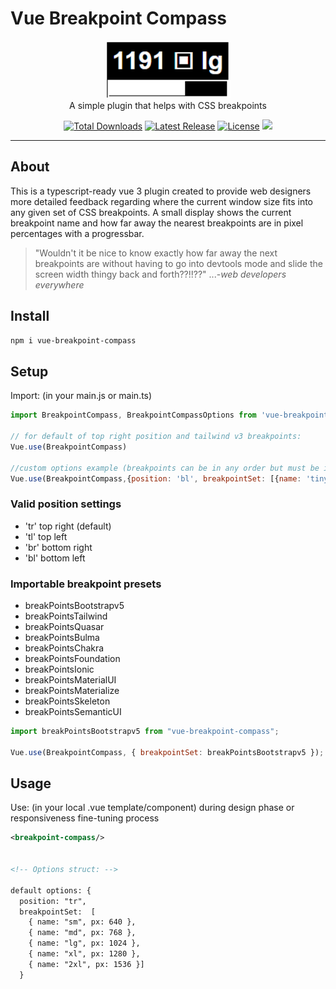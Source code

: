 # Vue Breakpoint Compass

<p align="center">
    <a href="https://github.com/schbz/vue-breakpoint-compass" target="_blank">
      <img width="200" src="https://raw.githubusercontent.com/schbz/vue-breakpoint-compass/master/docs/VBChero.PNG" alt="insert image here later">
    </a>
    <br>
    A simple plugin that helps with CSS breakpoints
</p>

<p align="center">
    <a href="https://www.npmjs.com/package/vue-breakpoint-compass"><img src="https://img.shields.io/npm/dt/vue-breakpoint-compass.svg" alt="Total Downloads"></a>
    <a href="https://github.com/schbz/vue-breakpoint-compass/releases"><img src="https://img.shields.io/npm/v/@schbz/vue-breakpoint-compass.svg" alt="Latest Release"></a>
    <a href="https://github.com/schbz/vue-breakpoint-compass/blob/master/LICENSE"><img src="https://img.shields.io/npm/l/@schbz/vue-breakpoint-compass.svg" alt="License"></a>
    <img src="https://img.shields.io/badge/dependencies-1-brightgreen.svg" /> 
</p>

---

## About

This is a typescript-ready vue 3 plugin created to provide web designers more detailed feedback regarding where the current window size fits into any given set of CSS breakpoints. A small display shows the current breakpoint name and how far away the nearest breakpoints are in pixel percentages with a progressbar.

> "Wouldn't it be nice to know exactly how far away the next breakpoints are without having to go into devtools mode and slide the screen width thingy back and forth??!!??"
> ...-_web developers everywhere_

## Install

```bash
npm i vue-breakpoint-compass
```

## Setup

Import: (in your main.js or main.ts)

```javascript
import BreakpointCompass, BreakpointCompassOptions from 'vue-breakpoint-compass'

// for default of top right position and tailwind v3 breakpoints:
Vue.use(BreakpointCompass)

//custom options example (breakpoints can be in any order but must be in correct object array format)
Vue.use(BreakpointCompass,{position: 'bl', breakpointSet: [{name: 'tiny', px: 300}, {name: 'bigger', px: 600}, {name: 'biggest', px: 1200}]})

```

### Valid position settings

- 'tr' top right (default)
- 'tl' top left
- 'br' bottom right
- 'bl' bottom left

### Importable breakpoint presets

- breakPointsBootstrapv5
- breakPointsTailwind
- breakPointsQuasar
- breakPointsBulma
- breakPointsChakra
- breakPointsFoundation
- breakPointsIonic
- breakPointsMaterialUI
- breakPointsMaterialize
- breakPointsSkeleton
- breakPointsSemanticUI

```javascript
import breakPointsBootstrapv5 from "vue-breakpoint-compass";

Vue.use(BreakpointCompass, { breakpointSet: breakPointsBootstrapv5 });
```

## Usage

Use: (in your local .vue template/component) during design phase or responsiveness fine-tuning process

```xml
<breakpoint-compass/>


<!-- Options struct: -->

default options: {
  position: "tr",
  breakpointSet:  [
    { name: "sm", px: 640 },
    { name: "md", px: 768 },
    { name: "lg", px: 1024 },
    { name: "xl", px: 1280 },
    { name: "2xl", px: 1536 }]
  }

```
